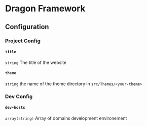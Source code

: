 # Dragon Framework

## Configuration

### Project Config

#### `title`

`string` The title of the website

#### `theme`

`string` the name of the theme directory in `src/Themes/<your-theme>`

### Dev Config

#### `dev-hosts`

`array(string)` Array of domains development environement
